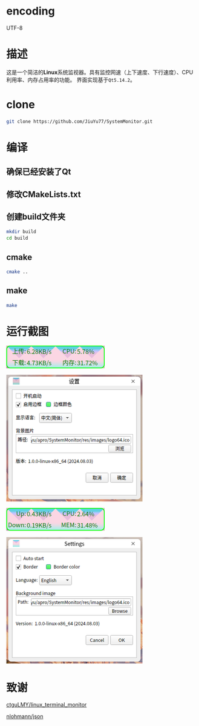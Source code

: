 # encoding
UTF-8

# 描述
这是一个简洁的**Linux**系统监视器。具有监控网速（上下速度、下行速度）、CPU利用率、内存占用率的功能。
界面实现基于`Qt5.14.2`。

# clone
```bash
git clone https://github.com/JiuYu77/SystemMonitor.git
```

# 编译
## 确保已经安装了Qt

## 修改CMakeLists.txt

## 创建build文件夹
```bash
mkdir build
cd build
```

## cmake
```bash
cmake ..
```

## make
```bash
make
```

# 运行截图
![](res/images/readme_01.png)

![](res/images/readme_02.png)

![](res/images/readme_03_English.png)

![](res/images/readme_04_English.png)

# 致谢
[ctguLMY/linux_terminal_monitor](https://github.com/ctguLMY/linux_terminal_monitor)

[nlohmann/json](https://github.com/nlohmann/json)
